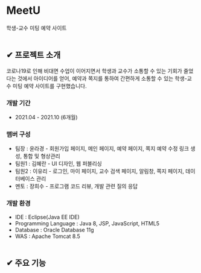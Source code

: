 # MeetU
학생-교수 미팅 예약 사이트
</br></br>

## ✔ 프로젝트 소개
코로나19로 인해 비대면 수업이 이어지면서 학생과 교수가 소통할 수 있는 기회가 줄었다는 것에서 아이디어를 얻어, 예약과 쪽지를 통하여 간편하게 소통할 수 있는 학생-교수 미팅 예약 사이트를 구현했습니다.

### 개발 기간
- 2021.04 - 2021.10 (6개월)

### 맴버 구성
- 팀장 : 윤라경 - 회원가입 페이지, 메인 페이지, 예약 페이지, 쪽지 예약 수정 링크 생성, 통합 및 형상관리
- 팀원1 : 김혜란 - UI 디자인, 웹 퍼블리싱
- 팀원2 : 이유리 - 로그인, 마이 페이지, 교수 검색 페이지, 알림창, 쪽지 페이지, 데이터베이스 관리
- 멘토 : 장희수 - 프로그램 코드 리뷰, 개발 관련 질의 응답

### 개발 환경
- IDE : Eclipse(Java EE IDE)
- Programming Language : Java 8, JSP, JavaScript, HTML5
- Database : Oracle Database 11g
- WAS : Apache Tomcat 8.5
</br></br>

## ✔ 주요 기능
